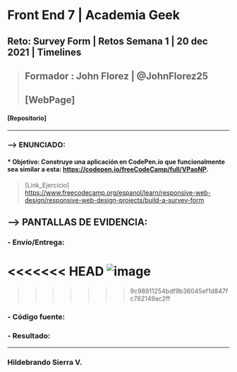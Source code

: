 # Front End 7 | Academia Geek
## Reto: Survey Form | Retos Semana 1 | 20 dec 2021 | Timelines

> ## Formador : John Florez | @JohnFlorez25
> ## [WebPage] 
#### [Repositorio] 
___
### --> ENUNCIADO:
#### * Objetivo: Construye una aplicación en CodePen.io que funcionalmente sea similar a esta: https://codepen.io/freeCodeCamp/full/VPaoNP.
> [Link_Ejercicio] https://www.freecodecamp.org/espanol/learn/responsive-web-design/responsive-web-design-projects/build-a-survey-form

## --> PANTALLAS DE EVIDENCIA:

### - Envío/Entrega:
<<<<<<< HEAD
![image](https://user-images.githubusercontent.com/73366557/146688527-03be067d-ba2c-44f2-b63f-68d65949661e.png)
=======
>>>>>>> 9c98911254bdf9b36045ef1d847fc782149ac2ff

### - Código fuente:

### - Resultado:

___
### Hildebrando Sierra V.

